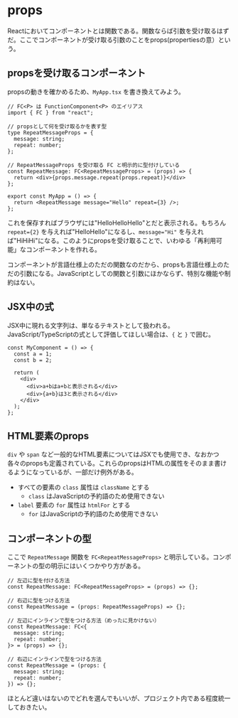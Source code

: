 # props

Reactにおいてコンポーネントとは関数である。関数ならば引数を受け取るはずだ。ここでコンポーネントが受け取る引数のことをprops(propertiesの意）という。

## propsを受け取るコンポーネント

propsの動きを確かめるため、`MyApp.tsx` を書き換えてみよう。

```tsx
// FC<P> は FunctionComponent<P> のエイリアス
import { FC } from "react";

// propsとして何を受け取るかを表す型
type RepeatMessageProps = {
  message: string;
  repeat: number;
};

// RepeatMessageProps を受け取る FC と明示的に型付けしている
const RepeatMessage: FC<RepeatMessageProps> = (props) => {
  return <div>{props.message.repeat(props.repeat)}</div>
};

export const MyApp = () => {
  return <RepeatMessage message="Hello" repeat={3} />;
};
```

これを保存すればブラウザには"HelloHelloHello"とだと表示される。もちろん `repeat={2}` を与えれば"HelloHello"になるし、`message="Hi"` を与えれば"HiHiHi"になる。このようにpropsを受け取ることで、いわゆる「再利用可能」なコンポーネントを作れる。

コンポーネントが言語仕様上のただの関数なのだから、propsも言語仕様上のただの引数になる。JavaScriptとしての関数と引数にほかならず、特別な機能や制約はない。

## JSX中の式

JSX中に現れる文字列は、単なるテキストとして扱われる。JavaScript/TypeScriptの式として評価してほしい場合は、`{` と `}` で囲む。

```tsx
const MyComponent = () => {
  const a = 1;
  const b = 2;

  return (
    <div>
      <div>a+bはa+bと表示される</div>
      <div>{a+b}は3と表示される</div>
    </div>
  );
};
```

## HTML要素のprops

`div` や `span` など一般的なHTML要素についてはJSXでも使用でき、なおかつ各々のpropsも定義されている。これらのpropsはHTMLの属性をそのまま書けるようになっているが、一部だけ例外がある。

- すべての要素の `class` 属性は `className` とする
  - `class` はJavaScriptの予約語のため使用できない
- `label` 要素の `for` 属性は `htmlFor` とする
  - `for` はJavaScriptの予約語のため使用できない

## コンポーネントの型

ここで `RepeatMessage` 関数を `FC<RepeatMessageProps>` と明示している。コンポーネントの型の明示にはいくつかやり方がある。

```tsx
// 左辺に型を付ける方法
const RepeatMessage: FC<RepeatMessageProps> = (props) => {};

// 右辺に型をつける方法
const RepeatMessage = (props: RepeatMessageProps) => {};

// 左辺にインラインで型をつける方法（めったに見かけない）
const RepeatMessage: FC<{
  message: string;
  repeat: number;
}> = (props) => {};

// 右辺にインラインで型をつける方法
const RepeatMessage = (props: {
  message: string;
  repeat: number;
}) => {};
```

ほとんど違いはないのでどれを選んでもいいが、プロジェクト内である程度統一しておきたい。